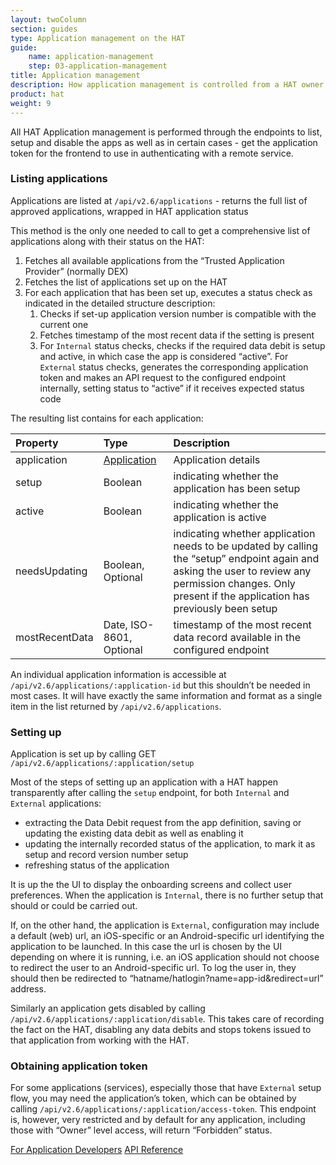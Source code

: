 ```yaml
---
layout: twoColumn
section: guides
type: Application management on the HAT
guide: 
    name: application-management
    step: 03-application-management
title: Application management
description: How application management is controlled from a HAT owner application
product: hat
weight: 9
---
```


All HAT Application management is performed through the endpoints to list, setup and disable the apps as well as in certain cases - get the application token for the frontend to use in authenticating with a remote service.


### Listing applications

Applications are listed at `/api/v2.6/applications` - returns the full list of approved applications, wrapped in HAT application status


This method is the only one needed to call to get a comprehensive list of applications along with their status on the HAT:

1. Fetches all available applications from the “Trusted Application Provider” (normally DEX)
2. Fetches the list of applications set up on the HAT
3. For each application that has been set up, executes a status check as indicated in the detailed structure description:
    1. Checks if set-up application version number is compatible with the current one
    2. Fetches timestamp of the most recent data if the setting is present
    3. For `Internal` status checks, checks if the required data debit is setup and active, in which case the app is considered “active”. For `External` status checks, generates the corresponding application token and makes an API request to the configured endpoint internally, setting status to “active” if it receives expected status code

The resulting list contains for each application:

| Property       | Type                                                              | Description                                                                                                                                                                                              |
|:---------------|:------------------------------------------------------------------|:---------------------------------------------------------------------------------------------------------------------------------------------------------------------------------------------------------|
| application    | [Application](01-application-information-format.html#Application) | Application details                                                                                                                                                                                      |
| setup          | Boolean                                                           | indicating whether the application has been setup                                                                                                                                                        |
| active         | Boolean                                                           | indicating whether the application is active                                                                                                                                                             |
| needsUpdating  | Boolean, Optional                                                 | indicating whether application needs to be updated by calling the “setup” endpoint again and asking the user to review any permission changes. Only present if the application has previously been setup |
| mostRecentData | Date, ISO-8601, Optional                                          | timestamp of the most recent data record available in the configured endpoint                                                                                                                            |

An individual application information is accessible at `/api/v2.6/applications/:application-id` but this shouldn’t be needed in most cases. It will have exactly the same information and format as a single item in the list returned by `/api/v2.6/applications`.

### Setting up

Application is set up by calling GET `/api/v2.6/applications/:application/setup`

Most of the steps of setting up an application with a HAT happen transparently after calling the `setup` endpoint, for both `Internal` and `External` applications:

- extracting the Data Debit request from the app definition, saving or updating the existing data debit as well as enabling it
- updating the internally recorded status of the application, to mark it as setup and record version number setup
- refreshing status of the application

It is up the the UI to display the onboarding screens and collect user preferences. When the application is `Internal`, there is no further setup that should or could be carried out.

If, on the other hand, the application is `External`, configuration may include a default (web) url, an iOS-specific or an Android-specific url identifying the application to be launched. In this case the url is chosen by the UI depending on where it is running, i.e. an iOS application should not choose to redirect the user to an Android-specific url. To log the user in, they should then be redirected to “hatname/hatlogin?name=app-id&redirect=url” address.

Similarly an application gets disabled by calling `/api/v2.6/applications/:application/disable`. This takes care of recording the fact on the HAT, disabling any data debits and stops tokens issued to that application from working with the HAT.


### Obtaining application token

For some applications (services), especially those that have `External` setup flow, you may need the application’s token, which can be obtained by calling `/api/v2.6/applications/:application/access-token`. This endpoint is, however, very restricted and by default for any application, including those with “Owner” level access, will return “Forbidden” status.



<nav class="pager-nav">
	<a href="02-application-developers.html">For Application Developers</a>
	<a href="https://documenter.getpostman.com/view/110376/RVnPKPbQ">API Reference</a>
</nav>
